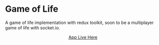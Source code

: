 # Game of Life

A game of life implementation with redux toolkit, soon to be a multiplayer game of life with socket.io. 

<p align="center">
<a href="ttps://main.d3q25t94n46sk2.amplifyapp.com/">App Live Here</a>
</p>
